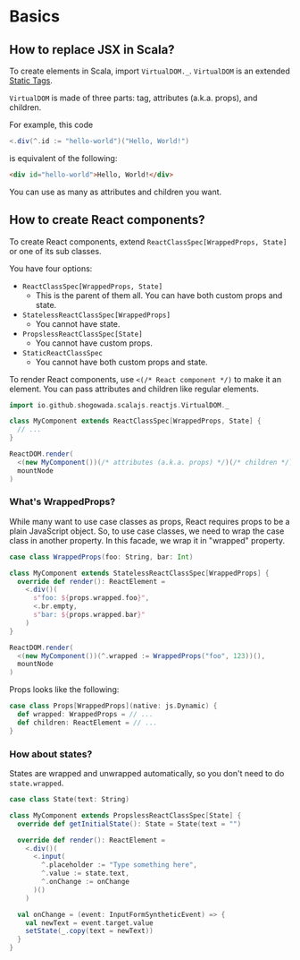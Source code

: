 # Basics

## How to replace JSX in Scala?

To create elements in Scala, import `VirtualDOM._`. `VirtualDOM` is an extended [Static Tags](https://github.com/shogowada/statictags).

`VirtualDOM` is made of three parts: tag, attributes (a.k.a. props), and children.

For example, this code

```scala
<.div(^.id := "hello-world")("Hello, World!")
```

is equivalent of the following:

```html
<div id="hello-world">Hello, World!</div>
```

You can use as many as attributes and children you want.

## How to create React components?

To create React components, extend `ReactClassSpec[WrappedProps, State]` or one of its sub classes.

You have four options:

- `ReactClassSpec[WrappedProps, State]`
    - This is the parent of them all. You can have both custom props and state.
- `StatelessReactClassSpec[WrappedProps]`
    - You cannot have state.
- `PropslessReactClassSpec[State]`
    - You cannot have custom props.
- `StaticReactClassSpec`
    - You cannot have both custom props and state.

To render React components, use `<(/* React component */)` to make it an element. You can pass attributes and children like regular elements.

```scala
import io.github.shogowada.scalajs.reactjs.VirtualDOM._

class MyComponent extends ReactClassSpec[WrappedProps, State] {
  // ...
}

ReactDOM.render(
  <(new MyComponent())(/* attributes (a.k.a. props) */)(/* children */),
  mountNode
)
```

### What's WrappedProps?

While many want to use case classes as props, React requires props to be a plain JavaScript object. So, to use case classes, we need to wrap the case class in another property. In this facade, we wrap it in "wrapped" property.

```scala
case class WrappedProps(foo: String, bar: Int)

class MyComponent extends StatelessReactClassSpec[WrappedProps] {
  override def render(): ReactElement =
    <.div()(
      s"foo: ${props.wrapped.foo}",
      <.br.empty,
      s"bar: ${props.wrapped.bar}"
    )
}

ReactDOM.render(
  <(new MyComponent())(^.wrapped := WrappedProps("foo", 123))(),
  mountNode
)
```

Props looks like the following:

```scala
case class Props[WrappedProps](native: js.Dynamic) {
  def wrapped: WrappedProps = // ...
  def children: ReactElement = // ...
}
```

### How about states?

States are wrapped and unwrapped automatically, so you don't need to do `state.wrapped`.

```scala
case class State(text: String)

class MyComponent extends PropslessReactClassSpec[State] {
  override def getInitialState(): State = State(text = "")

  override def render(): ReactElement =
    <.div()(
      <.input(
        ^.placeholder := "Type something here",
        ^.value := state.text,
        ^.onChange := onChange
      )()
    )

  val onChange = (event: InputFormSyntheticEvent) => {
    val newText = event.target.value
    setState(_.copy(text = newText))
  }
}
```

